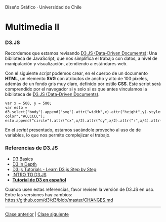 Diseño Gráfico · Universidad de Chile

# Multimedia II

### D3.JS

Recordemos que estamos revisando [D3.JS (Data-Driven Documents)](https://d3js.org/): Una biblioteca de JavaScript, que nos simplifica el trabajo con datos, a nivel de manipulación y visualización, atendiendo a estándares web. 

Con el siguiente *script* podemos crear, en el cuerpo de un documento **HTML**, un elemento **SVG** con atributos de ancho y alto de 100 pixeles, además de un fondo gris muy claro, definido por estilo **CSS**. Este script será comprendido por el navegador si y solo si es que antes vinculamos la biblioteca de [D3.JS (Data-Driven Documents)](https://d3js.org/).

```
var x = 500, y = 500;
var esto = d3.select("body").append("svg").attr("width",x).attr("height",y).style("background-color","#CCCCCC");
esto.append("circle").attr("cx",x/2).attr("cy",x/2).attr("r",x/4).attr("fill","#FF0000");
```

En el *script* presentado, estamos sacándole provecho al uso de de variables, lo que nos permite complejizar el trabajo.

### Referencias de D3.JS

- [D3 Basics](https://website.education.wisc.edu/~swu28/d3t/concept.html)
- [D3 in Depth](http://d3indepth.com/)
- [D3.js Tutorials - Learn D3.js Step by Step](http://www.tutorialsteacher.com/d3js/)
- [INTRO TO D3.JS](https://square.github.io/intro-to-d3/)
- [**Tutorial de D3 en español**](http://gcoch.github.io/D3-tutorial/)

Cuando usen estas referencias, favor revisen la versión de D3.JS en uso. Entre las versiones hay cambios: https://github.com/d3/d3/blob/master/CHANGES.md 


---

[Clase anterior](https://github.com/profesorfaco/multimedia2_6/) | [Clase siguiente](https://github.com/profesorfaco/multimedia2_8/)
